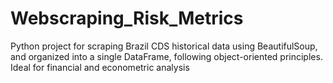 # Webscraping_Risk_Metrics
Python project for scraping Brazil CDS historical data using BeautifulSoup, and organized into a single DataFrame, following object-oriented principles. Ideal for financial and econometric analysis
